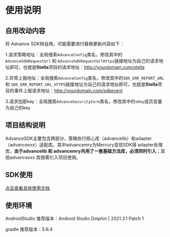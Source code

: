 # 使用说明

## 自用改动内容

将 Advance SDK转自用，可能需要进行替换更新内容如下：

1.请求策略地址：全局搜索`AdvanceConfig`类名，修改其中的`AdvanceSdkRequestUrl` 和 `AdvanceSdkRequestUrlHttps`链接地址为自己的请求地址即可，也就是**Stella**项目的请求地址：http://yourdomain.com/stella

2.异常上报地址：全局搜索`AdvanceConfig`类名，修改其中的`SDK_ERR_REPORT_URL` 和 `SDK_ERR_REPORT_URL_HTTPS`链接地址为自己的请求地址即可，也就是**Stella**项目的事件上报请求地址：http://yourdomain.com/sdkevent

3.请求加密key：全局搜索`AdvanceSecurityCore`类名，修改其中的`sKey`成员变量为自己的key


## 项目结构说明

AdvanceSDK主要包含两部分，策略执行核心库（advancelib）和adapter（advancexxx）适配库。其中advancemry为Mercury变现SDK得 adapter处理库，**由于advancelib 和 advancemry共用了一套基础方法库，必须同时引入**；其他advancexxx 库按需引入项目使用。


## SDK使用

[点击查看具体使用文档](https://www.bayescom.com/docsify/docs/#/advance/android/start/start)

## 使用环境

AndroidStudio 推荐版本：Android Studio Dolphin | 2021.3.1 Patch 1

gradle 推荐版本：5.6.4
